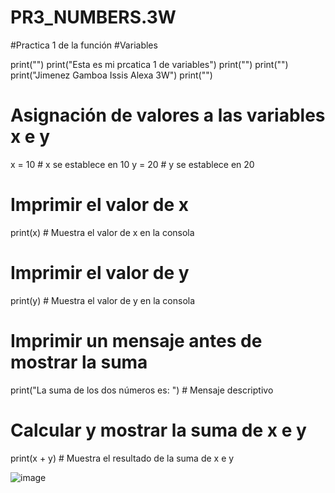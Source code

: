 # PR3_NUMBERS.3W
#Practica 1 de la función 
#Variables

print("")
print("Esta es mi prcatica 1 de variables")
print("")
print("")
print("Jimenez Gamboa Issis Alexa 3W")
print("")
# Asignación de valores a las variables x e y
x = 10  # x se establece en 10
y = 20  # y se establece en 20

# Imprimir el valor de x
print(x)  # Muestra el valor de x en la consola

# Imprimir el valor de y
print(y)  # Muestra el valor de y en la consola

# Imprimir un mensaje antes de mostrar la suma
print("La suma de los dos números es: ")  # Mensaje descriptivo

# Calcular y mostrar la suma de x e y
print(x + y)  # Muestra el resultado de la suma de x e y


![image](https://github.com/user-attachments/assets/46db9e31-2b7a-4422-891c-7925a3205f0f)

